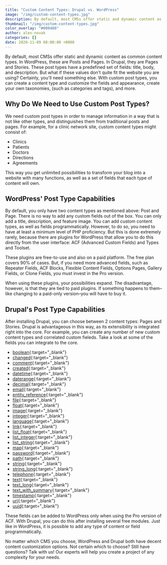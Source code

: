 ```yaml
---
title: "Custom Content Types: Drupal vs. WordPress"
image: "/img/custom-content-types.jpg"
description: By default, most CMSs offer static and dynamic content as common content types. In WordPress, these are Posts and Pages. In Drupal, they are Pages and Stories.
thumbnail: "/img/custom-content-types.jpg"
color_overlay: "#009480"
author: alex-novak
categories: []
date: 2020-11-09 08:00:00 +0000
---
```


By default, most CMSs offer static and dynamic content as common content types. In WordPress, these are Posts and Pages. In Drupal, they are Pages and Stories. These post types have a predefined set of fields: title, body, and description. But what if these values ​​don't quite fit the website you are using? Certainly, you'll need something else. With custom post types, you can create a content type and customize the fields and appearance, create your own taxonomies, (such as categories and tags), and more.

## Why Do We Need to Use Custom Post Types?

We need custom post types in order to manage information in a way that is not like other types, and distinguishes them from traditional posts and pages. For example, for a clinic network site, custom content types might consist of:

* Clinics
* Patients
* Doctors
* Directions
* Agreements

This way you get unlimited possibilities to transform your blog into a website with many functions, as well as a set of fields that each type of content will own.

## WordPress' Post Type Capabilities

By default, you only have two content types as mentioned above: Post and Page. There is no way to add any custom fields out of the box. You can only add a title, description, and feature image. You can add custom content types, as well as fields programmatically. However, to do so, you need to have at least a minimum level of PHP proficiency. But this is done extremely rarely, because there are plugins for WordPress that allow you to do this directly from the user interface: ACF (Advanced Custom Fields) and Types and Toolset.

These plugins are free-to-use and also on a paid platform. The free plan covers 90% of cases. But, if you need more advanced fields, such as Repeater Fields, ACF Blocks, Flexible Content Fields, Options Pages, Gallery Fields, or Clone Fields, you must invest in the Pro version.

When using these plugins, your possibilities expand. The disadvantage, however, is that they are tied to paid plugins. If something happens to them–like changing to a paid-only version–you will have to buy it.

## Drupal's Post Type Capabilities

After installing Drupal, you can choose between 2 content types: Pages and Stories. Drupal is advantageous in this way, as its extensibility is integrated right into the core. For example, you can create any number of new custom content types and correlated custom fieleds. Take a look at some of the fields you can integrate to the core.

* [boolean](https://api.drupal.org/api/drupal/core%21lib%21Drupal%21Core%21Field%21Plugin%21Field%21FieldType%21BooleanItem.php/8.3.x){:target="_blank"}
* [changed](https://api.drupal.org/api/drupal/core%21lib%21Drupal%21Core%21Field%21Plugin%21Field%21FieldType%21ChangedItem.php/8.3.x){:target="_blank"}
* [comment](https://api.drupal.org/api/drupal/core%21modules%21comment%21src%21Plugin%21Field%21FieldType%21CommentItem.php/8.3.x){:target="_blank"}
* [created](https://api.drupal.org/api/drupal/core%21lib%21Drupal%21Core%21Field%21Plugin%21Field%21FieldType%21CreatedItem.php/8.3.x){:target="_blank"}
* [datetime](https://api.drupal.org/api/drupal/core%21modules%21datetime%21src%21Plugin%21Field%21FieldType%21DateTimeItem.php/8.3.x){:target="_blank"}
* [daterange](https://api.drupal.org/api/drupal/core%21modules%21datetime_range%21src%21Plugin%21Field%21FieldType%21DateRangeItem.php/8.2.x){:target="_blank"}
* [decimal](https://api.drupal.org/api/drupal/core%21lib%21Drupal%21Core%21Field%21Plugin%21Field%21FieldType%21DecimalItem.php/8.3.x){:target="_blank"}
* [email](https://api.drupal.org/api/drupal/core%21lib%21Drupal%21Core%21Field%21Plugin%21Field%21FieldType%21EmailItem.php/8.3.x){:target="_blank"}
* [entity_reference](https://api.drupal.org/api/drupal/core%21lib%21Drupal%21Core%21Field%21Plugin%21Field%21FieldType%21EntityReferenceItem.php/8.3.x){:target="_blank"}
* [file](https://api.drupal.org/api/drupal/core%21modules%21file%21src%21Plugin%21Field%21FieldType%21FileItem.php/8.3.x){:target="_blank"}
* [float](https://api.drupal.org/api/drupal/core%21lib%21Drupal%21Core%21Field%21Plugin%21Field%21FieldType%21FloatItem.php/8.3.x){:target="_blank"}
* [image](https://api.drupal.org/api/drupal/core%21modules%21image%21src%21Plugin%21Field%21FieldType%21ImageItem.php/8.3.x){:target="_blank"}
* [integer](https://api.drupal.org/api/drupal/core%21lib%21Drupal%21Core%21Field%21Plugin%21Field%21FieldType%21IntegerItem.php/8.3.x){:target="_blank"}
* [language](https://api.drupal.org/api/drupal/core%21lib%21Drupal%21Core%21Field%21Plugin%21Field%21FieldType%21LanguageItem.php/8.3.x){:target="_blank"}
* [link](https://api.drupal.org/api/drupal/core%21modules%21link%21src%21Plugin%21Field%21FieldType%21LinkItem.php/8.3.x){:target="_blank"}
* [list_float](https://api.drupal.org/api/drupal/core%21modules%21options%21src%21Plugin%21Field%21FieldType%21ListFloatItem.php/8.3.x){:target="_blank"}
* [list_integer](https://api.drupal.org/api/drupal/core%21modules%21options%21src%21Plugin%21Field%21FieldType%21ListIntegerItem.php/8.3.x){:target="_blank"}
* [list_string](https://api.drupal.org/api/drupal/core%21modules%21options%21src%21Plugin%21Field%21FieldType%21ListStringItem.php/8.3.x){:target="_blank"}
* [map](https://api.drupal.org/api/drupal/core%21lib%21Drupal%21Core%21Field%21Plugin%21Field%21FieldType%21MapItem.php/8.3.x){:target="_blank"}
* [password](https://api.drupal.org/api/drupal/core%21lib%21Drupal%21Core%21Field%21Plugin%21Field%21FieldType%21PasswordItem.php/8.3.x){:target="_blank"}
* [path](https://api.drupal.org/api/drupal/core%21modules%21path%21src%21Plugin%21Field%21FieldType%21PathItem.php/8.3.x){:target="_blank"}
* [string](https://api.drupal.org/api/drupal/core%21lib%21Drupal%21Core%21Field%21Plugin%21Field%21FieldType%21StringItem.php/8.3.x){:target="_blank"}
* [string_long](https://api.drupal.org/api/drupal/core%21lib%21Drupal%21Core%21Field%21Plugin%21Field%21FieldType%21StringLongItem.php/8.3.x){:target="_blank"}
* [telephone](https://api.drupal.org/api/drupal/core%21modules%21telephone%21src%21Plugin%21Field%21FieldType%21TelephoneItem.php/8.3.x){:target="_blank"}
* [text](https://api.drupal.org/api/drupal/core%21modules%21text%21src%21Plugin%21Field%21FieldType%21TextItem.php/8.3.x){:target="_blank"}
* [text_long](https://api.drupal.org/api/drupal/core%21modules%21text%21src%21Plugin%21Field%21FieldType%21TextLongItem.php/8.3.x){:target="_blank"}
* [text_with_summary](https://api.drupal.org/api/drupal/core%21modules%21text%21src%21Plugin%21Field%21FieldType%21TextWithSummaryItem.php/8.3.x){:target="_blank"}
* [timestamp](https://api.drupal.org/api/drupal/core%21lib%21Drupal%21Core%21Field%21Plugin%21Field%21FieldType%21TimestampItem.php/8.3.x){:target="_blank"}
* [uri](https://api.drupal.org/api/drupal/core%21lib%21Drupal%21Core%21Field%21Plugin%21Field%21FieldType%21UriItem.php/8.3.x){:target="_blank"}
* [uuid](https://api.drupal.org/api/drupal/core%21lib%21Drupal%21Core%21Field%21Plugin%21Field%21FieldType%21UuidItem.php/8.3.x){:target="_blank"}

These fields can be added to WordPress only when using the Pro version of ACF. With Drupal, you can do this after installing several free modules. Just like in WordPress, it is possible to add any type of content or field programmatically.

No matter which CMS you choose, WordPress and Drupal both have decent content customization options. Not certain which to choose? Still have questions? Talk with us! Our experts will help you create a project of any complexity for your needs.
